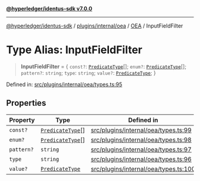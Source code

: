 [**@hyperledger/identus-sdk v7.0.0**](../../../../../../README.md)

***

[@hyperledger/identus-sdk](../../../../../../README.md) / [plugins/internal/oea](../../../README.md) / [OEA](../README.md) / InputFieldFilter

# Type Alias: InputFieldFilter

> **InputFieldFilter** = \{ `const?`: [`PredicateType`](PredicateType.md)[]; `enum?`: [`PredicateType`](PredicateType.md)[]; `pattern?`: `string`; `type`: `string`; `value?`: [`PredicateType`](PredicateType.md); \}

Defined in: [src/plugins/internal/oea/types.ts:95](https://github.com/hyperledger/identus-edge-agent-sdk-ts/blob/96423ee84b124a31ce63036d9d623d1cb73a13c2/src/plugins/internal/oea/types.ts#L95)

## Properties

| Property | Type | Defined in |
| ------ | ------ | ------ |
| <a id="const"></a> `const?` | [`PredicateType`](PredicateType.md)[] | [src/plugins/internal/oea/types.ts:99](https://github.com/hyperledger/identus-edge-agent-sdk-ts/blob/96423ee84b124a31ce63036d9d623d1cb73a13c2/src/plugins/internal/oea/types.ts#L99) |
| <a id="enum"></a> `enum?` | [`PredicateType`](PredicateType.md)[] | [src/plugins/internal/oea/types.ts:98](https://github.com/hyperledger/identus-edge-agent-sdk-ts/blob/96423ee84b124a31ce63036d9d623d1cb73a13c2/src/plugins/internal/oea/types.ts#L98) |
| <a id="pattern"></a> `pattern?` | `string` | [src/plugins/internal/oea/types.ts:97](https://github.com/hyperledger/identus-edge-agent-sdk-ts/blob/96423ee84b124a31ce63036d9d623d1cb73a13c2/src/plugins/internal/oea/types.ts#L97) |
| <a id="type"></a> `type` | `string` | [src/plugins/internal/oea/types.ts:96](https://github.com/hyperledger/identus-edge-agent-sdk-ts/blob/96423ee84b124a31ce63036d9d623d1cb73a13c2/src/plugins/internal/oea/types.ts#L96) |
| <a id="value"></a> `value?` | [`PredicateType`](PredicateType.md) | [src/plugins/internal/oea/types.ts:100](https://github.com/hyperledger/identus-edge-agent-sdk-ts/blob/96423ee84b124a31ce63036d9d623d1cb73a13c2/src/plugins/internal/oea/types.ts#L100) |
